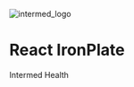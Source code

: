 ![intermed_logo](https://res.cloudinary.com/ialmeida/image/upload/v1621466765/pictures/file_jkokm6.png)

# React IronPlate

Intermed Health

